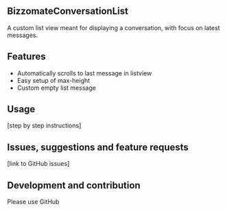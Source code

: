 ## BizzomateConversationList
A custom list view meant for displaying a conversation, with focus on latest messages.

## Features
- Automatically scrolls to last message in listview
- Easy setup of max-height
- Custom empty list message

## Usage
[step by step instructions]

## Issues, suggestions and feature requests
[link to GitHub issues]

## Development and contribution
Please use GitHub
